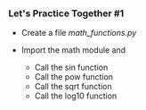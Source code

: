 ### Let's Practice Together \#1

- Create a file *math_functions.py*

- Import the math module and
    - Call the sin function
    - Call the pow function
    - Call the sqrt function
    - Call the log10 function     
